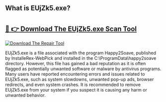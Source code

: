## What is EUjZk5.exe? 

# <h2><a href="https://exedetect.com/download.php?EUjZk5.exe">🔗 👉 Download The EUjZk5.exe Scan Tool</a></h2>

[![Download The Repair Tool](https://exedetect.com/download-button.jpg)](https://exedetect.com/download.php?EUjZk5.exe)

EUjZk5.exe is a file associated with the program Happy2Soave, published by InstalleRex-WebPick and installed in the C:\ProgramData\happy2soave directory. However, this file has gained a bad reputation as it is often flagged as potentially unwanted software or malware by antivirus programs. Many users have reported encountering errors and issues related to EUjZk5.exe, such as system slowdowns, unwanted pop-up ads, browser redirects, and even system crashes. It is recommended to remove EUjZk5.exe from your system if you suspect it is causing any harm or unwanted behavior.
